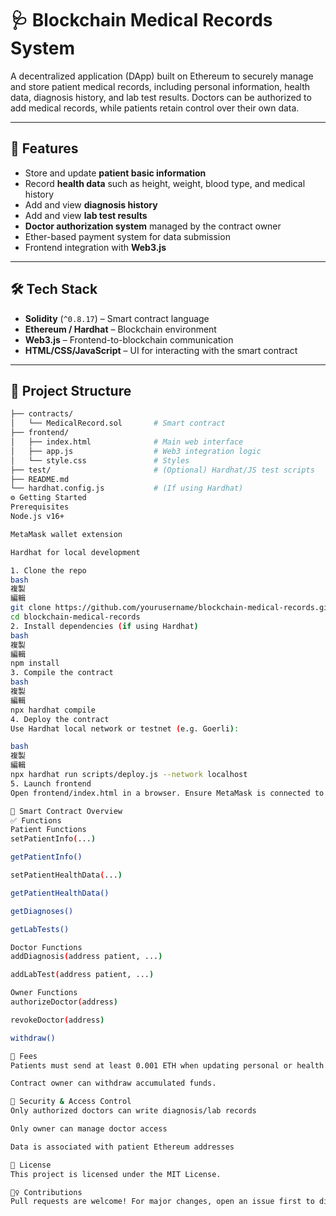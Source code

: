 # 🩺 Blockchain Medical Records System

A decentralized application (DApp) built on Ethereum to securely manage and store patient medical records, including personal information, health data, diagnosis history, and lab test results. Doctors can be authorized to add medical records, while patients retain control over their own data.

---

## 🚀 Features

- Store and update **patient basic information**
- Record **health data** such as height, weight, blood type, and medical history
- Add and view **diagnosis history**
- Add and view **lab test results**
- **Doctor authorization system** managed by the contract owner
- Ether-based payment system for data submission
- Frontend integration with **Web3.js**

---

## 🛠 Tech Stack

- **Solidity** (`^0.8.17`) – Smart contract language
- **Ethereum / Hardhat** – Blockchain environment
- **Web3.js** – Frontend-to-blockchain communication
- **HTML/CSS/JavaScript** – UI for interacting with the smart contract

---

## 📂 Project Structure

```bash
├── contracts/
│   └── MedicalRecord.sol       # Smart contract
├── frontend/
│   ├── index.html              # Main web interface
│   ├── app.js                  # Web3 integration logic
│   └── style.css               # Styles
├── test/                       # (Optional) Hardhat/JS test scripts
├── README.md
└── hardhat.config.js           # (If using Hardhat)
⚙️ Getting Started
Prerequisites
Node.js v16+

MetaMask wallet extension

Hardhat for local development

1. Clone the repo
bash
複製
編輯
git clone https://github.com/yourusername/blockchain-medical-records.git
cd blockchain-medical-records
2. Install dependencies (if using Hardhat)
bash
複製
編輯
npm install
3. Compile the contract
bash
複製
編輯
npx hardhat compile
4. Deploy the contract
Use Hardhat local network or testnet (e.g. Goerli):

bash
複製
編輯
npx hardhat run scripts/deploy.js --network localhost
5. Launch frontend
Open frontend/index.html in a browser. Ensure MetaMask is connected to the same network.

🧠 Smart Contract Overview
✅ Functions
Patient Functions
setPatientInfo(...)

getPatientInfo()

setPatientHealthData(...)

getPatientHealthData()

getDiagnoses()

getLabTests()

Doctor Functions
addDiagnosis(address patient, ...)

addLabTest(address patient, ...)

Owner Functions
authorizeDoctor(address)

revokeDoctor(address)

withdraw()

💸 Fees
Patients must send at least 0.001 ETH when updating personal or health data.

Contract owner can withdraw accumulated funds.

🔐 Security & Access Control
Only authorized doctors can write diagnosis/lab records

Only owner can manage doctor access

Data is associated with patient Ethereum addresses

📜 License
This project is licensed under the MIT License.

🙋‍♀️ Contributions
Pull requests are welcome! For major changes, open an issue first to discuss what you'd like to change.
